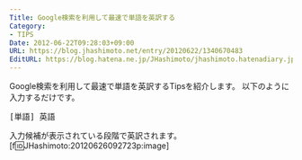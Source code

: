 ```yaml
---
Title: Google検索を利用して最速で単語を英訳する
Category:
- TIPS
Date: 2012-06-22T09:28:03+09:00
URL: https://blog.jhashimoto.net/entry/20120622/1340670483
EditURL: https://blog.hatena.ne.jp/JHashimoto/jhashimoto.hatenadiary.jp/atom/entry/12921228815717256130
---
```


Google検索を利用して最速で単語を英訳するTipsを紹介します。
以下のように入力するだけです。
<pre>
[単語] 英語
</pre>
入力候補が表示されている段階で英訳されます。
[f:id:JHashimoto:20120626092723p:image]
